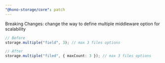 ```yaml
---
"@hono-storage/core": patch
---
```


Breaking Changes: change the way to define multiple middleware option for scalability

```ts
// Before
storage.multiple("field", 3); // max 3 files options

// After
storage.multiple("filed", { maxCount: 3 }); // max 3 files options
```
